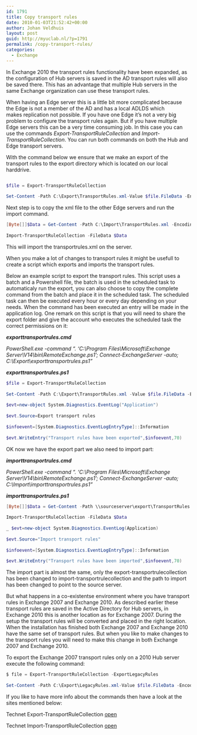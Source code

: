 ```yaml
---
id: 1791
title: Copy transport rules
date: 2010-01-03T21:52:42+00:00
author: Johan Veldhuis
layout: post
guid: http://myuclab.nl/?p=1791
permalink: /copy-transport-rules/
categories:
  - Exchange
---
```

In Exchange 2010 the transport rules functionality have been expanded, as the configuration of Hub servers is saved in the AD transport rules will also be saved there. This has an advantage that multiple Hub servers in the same Exchange organization can use these transport rules.

When having an Edge server this is a little bit more complicated because the Edge is not a member of the AD and has a local ADLDS which makes replication not possible. If you have one Edge it&#8217;s not a very big problem to configure the transport rules again. But if you have multiple Edge servers this can be a very time consuming job. In this case you can use the commands _Export-TransportRuleCollection_ and _Import-TransportRuleCollection_. You can run both commands on both the Hub and Edge transport servers.

With the command below we ensure that we make an export of the transport rules to the export directory which is located on our local harddrive.

```PowerShell

$file = Export-TransportRuleCollection
  
Set-Content -Path C:\Export\TransportRules.xml-Value $file.FileData -Encoding Byte

```

Next step is to copy the xml file to the other Edge servers and run the import command.

```PowerShell
[Byte[]]$Data = Get-Content -Path C:\Import\TransportRules.xml -Encoding Byte -ReadCount 0
  
Import-TransportRuleCollection -FileData $Data
```

This will import the transportrules.xml on the server.

When you make a lot of changes to transport rules it might be usefull to create a script which exports and imports the transport rules.

Below an example script to export the transport rules. This script uses a batch and a Powershell file, the batch is used in the scheduled task to automaticaly run the export, you can also choose to copy the complete command from the batch and place it in the scheduled task. The scheduled task can then be executed every hour or every day depending on your needs. When the command has been executed an entry will be made in the application log. One remark on this script is that you will need to share the export folder and give the account who executes the scheduled task the correct permissions on it:

**_exporttransportrules.cmd_**
  
_PowerShell.exe -command &#8220;. &#8216;C:\Program Files\Microsoft\Exchange Server\V14\bin\RemoteExchange.ps1&#8217;; Connect-ExchangeServer -auto; C:\Export\exporttransportrules.ps1&#8221;_

**_exporttransportrules.ps1_**

```PowerShell  
$file = Export-TransportRuleCollection
  
Set-Content -Path C:\Export\TransportRules.xml -Value $file.FileData -Encoding Byte
  
$evt=new-object System.Diagnostics.EventLog("Application")
  
$evt.Source=Export transport rules
  
$infoevent=[System.Diagnostics.EventLogEntryType]::Information
  
$evt.WriteEntry("Transport rules have been exported",$infoevent,70)
```

OK now we have the export part we also need to import part:

**_importtransportrules.cmd_**
  
_PowerShell.exe -command &#8220;. &#8216;C:\Program Files\Microsoft\Exchange Server\V14\bin\RemoteExchange.ps1&#8217;; Connect-ExchangeServer -auto; C:\Import\importtransportrules.ps1&#8221;_

**_importtransportrules.ps1_**

```PowerShell  
[Byte[]]$Data = Get-Content -Path \\sourceserver\export\TransportRules.xml -Encoding Byte -ReadCount 0
  
Import-TransportRuleCollection -FileData $Data
  
_ $evt=new-object System.Diagnostics.EventLog(Application)
  
$evt.Source="Import transport rules"
  
$infoevent=[System.Diagnostics.EventLogEntryType]::Information
  
$evt.WriteEntry("Transport rules have been imported",$infoevent,70)
```

The import part is almost the same, only the export-transportrulecollection has been changed to import-transportrulecollection and the path to import has been changed to point to the source server.

But what happens in a co-existentse environment where you have transport rules in Exchange 2007 and Exchange 2010. As described earlier these transport rules are saved in the Active Directory for Hub servers, in Exchange 2010 this is another location as for Exchange 2007. During the setup the transport rules will be converted and placed in the right location. When the installation has finished both Exchange 2007 and Exchange 2010 have the same set of transport rules. But when you like to make changes to the transport rules you will need to make this change in both Exchange 2007 and Exchange 2010.

To export the Exchange 2007 transport rules only on a 2010 Hub server execute the following command:

```PowerShell
$ file = Export-TransportRuleCollection -ExportLegacyRules
  
Set-Content -Path C:\Export\LegacyRules.xml-Value $file.FileData -Encoding Byte
```

If you like to have more info about the commands then have a look at the sites mentioned below:

Technet Export-TransportRuleCollection <a href="vhttp://technet.microsoft.com/en-us/library/bb124410.aspx" target="_blank">open</a>
  
Technet Import-TransportRuleCollection <a href="http://technet.microsoft.com/en-us/library/bb123582.aspx" target="_blank">open</a>